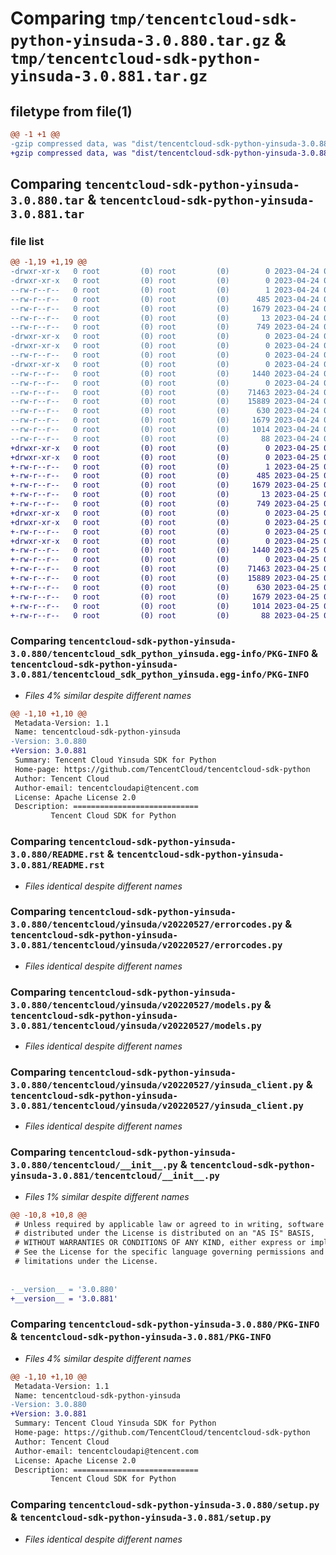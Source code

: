 # Comparing `tmp/tencentcloud-sdk-python-yinsuda-3.0.880.tar.gz` & `tmp/tencentcloud-sdk-python-yinsuda-3.0.881.tar.gz`

## filetype from file(1)

```diff
@@ -1 +1 @@
-gzip compressed data, was "dist/tencentcloud-sdk-python-yinsuda-3.0.880.tar", last modified: Mon Apr 24 03:49:56 2023, max compression
+gzip compressed data, was "dist/tencentcloud-sdk-python-yinsuda-3.0.881.tar", last modified: Tue Apr 25 01:01:45 2023, max compression
```

## Comparing `tencentcloud-sdk-python-yinsuda-3.0.880.tar` & `tencentcloud-sdk-python-yinsuda-3.0.881.tar`

### file list

```diff
@@ -1,19 +1,19 @@
-drwxr-xr-x   0 root         (0) root         (0)        0 2023-04-24 03:49:56.000000 tencentcloud-sdk-python-yinsuda-3.0.880/
-drwxr-xr-x   0 root         (0) root         (0)        0 2023-04-24 03:49:56.000000 tencentcloud-sdk-python-yinsuda-3.0.880/tencentcloud_sdk_python_yinsuda.egg-info/
--rw-r--r--   0 root         (0) root         (0)        1 2023-04-24 03:49:56.000000 tencentcloud-sdk-python-yinsuda-3.0.880/tencentcloud_sdk_python_yinsuda.egg-info/dependency_links.txt
--rw-r--r--   0 root         (0) root         (0)      485 2023-04-24 03:49:56.000000 tencentcloud-sdk-python-yinsuda-3.0.880/tencentcloud_sdk_python_yinsuda.egg-info/SOURCES.txt
--rw-r--r--   0 root         (0) root         (0)     1679 2023-04-24 03:49:56.000000 tencentcloud-sdk-python-yinsuda-3.0.880/tencentcloud_sdk_python_yinsuda.egg-info/PKG-INFO
--rw-r--r--   0 root         (0) root         (0)       13 2023-04-24 03:49:56.000000 tencentcloud-sdk-python-yinsuda-3.0.880/tencentcloud_sdk_python_yinsuda.egg-info/top_level.txt
--rw-r--r--   0 root         (0) root         (0)      749 2023-04-24 03:49:56.000000 tencentcloud-sdk-python-yinsuda-3.0.880/README.rst
-drwxr-xr-x   0 root         (0) root         (0)        0 2023-04-24 03:49:56.000000 tencentcloud-sdk-python-yinsuda-3.0.880/tencentcloud/
-drwxr-xr-x   0 root         (0) root         (0)        0 2023-04-24 03:49:56.000000 tencentcloud-sdk-python-yinsuda-3.0.880/tencentcloud/yinsuda/
--rw-r--r--   0 root         (0) root         (0)        0 2023-04-24 03:49:56.000000 tencentcloud-sdk-python-yinsuda-3.0.880/tencentcloud/yinsuda/__init__.py
-drwxr-xr-x   0 root         (0) root         (0)        0 2023-04-24 03:49:56.000000 tencentcloud-sdk-python-yinsuda-3.0.880/tencentcloud/yinsuda/v20220527/
--rw-r--r--   0 root         (0) root         (0)     1440 2023-04-24 03:49:56.000000 tencentcloud-sdk-python-yinsuda-3.0.880/tencentcloud/yinsuda/v20220527/errorcodes.py
--rw-r--r--   0 root         (0) root         (0)        0 2023-04-24 03:49:56.000000 tencentcloud-sdk-python-yinsuda-3.0.880/tencentcloud/yinsuda/v20220527/__init__.py
--rw-r--r--   0 root         (0) root         (0)    71463 2023-04-24 03:49:56.000000 tencentcloud-sdk-python-yinsuda-3.0.880/tencentcloud/yinsuda/v20220527/models.py
--rw-r--r--   0 root         (0) root         (0)    15889 2023-04-24 03:49:56.000000 tencentcloud-sdk-python-yinsuda-3.0.880/tencentcloud/yinsuda/v20220527/yinsuda_client.py
--rw-r--r--   0 root         (0) root         (0)      630 2023-04-24 03:49:56.000000 tencentcloud-sdk-python-yinsuda-3.0.880/tencentcloud/__init__.py
--rw-r--r--   0 root         (0) root         (0)     1679 2023-04-24 03:49:56.000000 tencentcloud-sdk-python-yinsuda-3.0.880/PKG-INFO
--rw-r--r--   0 root         (0) root         (0)     1014 2023-04-24 03:49:56.000000 tencentcloud-sdk-python-yinsuda-3.0.880/setup.py
--rw-r--r--   0 root         (0) root         (0)       88 2023-04-24 03:49:56.000000 tencentcloud-sdk-python-yinsuda-3.0.880/setup.cfg
+drwxr-xr-x   0 root         (0) root         (0)        0 2023-04-25 01:01:45.000000 tencentcloud-sdk-python-yinsuda-3.0.881/
+drwxr-xr-x   0 root         (0) root         (0)        0 2023-04-25 01:01:45.000000 tencentcloud-sdk-python-yinsuda-3.0.881/tencentcloud_sdk_python_yinsuda.egg-info/
+-rw-r--r--   0 root         (0) root         (0)        1 2023-04-25 01:01:45.000000 tencentcloud-sdk-python-yinsuda-3.0.881/tencentcloud_sdk_python_yinsuda.egg-info/dependency_links.txt
+-rw-r--r--   0 root         (0) root         (0)      485 2023-04-25 01:01:45.000000 tencentcloud-sdk-python-yinsuda-3.0.881/tencentcloud_sdk_python_yinsuda.egg-info/SOURCES.txt
+-rw-r--r--   0 root         (0) root         (0)     1679 2023-04-25 01:01:45.000000 tencentcloud-sdk-python-yinsuda-3.0.881/tencentcloud_sdk_python_yinsuda.egg-info/PKG-INFO
+-rw-r--r--   0 root         (0) root         (0)       13 2023-04-25 01:01:45.000000 tencentcloud-sdk-python-yinsuda-3.0.881/tencentcloud_sdk_python_yinsuda.egg-info/top_level.txt
+-rw-r--r--   0 root         (0) root         (0)      749 2023-04-25 01:01:45.000000 tencentcloud-sdk-python-yinsuda-3.0.881/README.rst
+drwxr-xr-x   0 root         (0) root         (0)        0 2023-04-25 01:01:45.000000 tencentcloud-sdk-python-yinsuda-3.0.881/tencentcloud/
+drwxr-xr-x   0 root         (0) root         (0)        0 2023-04-25 01:01:45.000000 tencentcloud-sdk-python-yinsuda-3.0.881/tencentcloud/yinsuda/
+-rw-r--r--   0 root         (0) root         (0)        0 2023-04-25 01:01:45.000000 tencentcloud-sdk-python-yinsuda-3.0.881/tencentcloud/yinsuda/__init__.py
+drwxr-xr-x   0 root         (0) root         (0)        0 2023-04-25 01:01:45.000000 tencentcloud-sdk-python-yinsuda-3.0.881/tencentcloud/yinsuda/v20220527/
+-rw-r--r--   0 root         (0) root         (0)     1440 2023-04-25 01:01:45.000000 tencentcloud-sdk-python-yinsuda-3.0.881/tencentcloud/yinsuda/v20220527/errorcodes.py
+-rw-r--r--   0 root         (0) root         (0)        0 2023-04-25 01:01:45.000000 tencentcloud-sdk-python-yinsuda-3.0.881/tencentcloud/yinsuda/v20220527/__init__.py
+-rw-r--r--   0 root         (0) root         (0)    71463 2023-04-25 01:01:45.000000 tencentcloud-sdk-python-yinsuda-3.0.881/tencentcloud/yinsuda/v20220527/models.py
+-rw-r--r--   0 root         (0) root         (0)    15889 2023-04-25 01:01:45.000000 tencentcloud-sdk-python-yinsuda-3.0.881/tencentcloud/yinsuda/v20220527/yinsuda_client.py
+-rw-r--r--   0 root         (0) root         (0)      630 2023-04-25 01:01:45.000000 tencentcloud-sdk-python-yinsuda-3.0.881/tencentcloud/__init__.py
+-rw-r--r--   0 root         (0) root         (0)     1679 2023-04-25 01:01:45.000000 tencentcloud-sdk-python-yinsuda-3.0.881/PKG-INFO
+-rw-r--r--   0 root         (0) root         (0)     1014 2023-04-25 01:01:45.000000 tencentcloud-sdk-python-yinsuda-3.0.881/setup.py
+-rw-r--r--   0 root         (0) root         (0)       88 2023-04-25 01:01:45.000000 tencentcloud-sdk-python-yinsuda-3.0.881/setup.cfg
```

### Comparing `tencentcloud-sdk-python-yinsuda-3.0.880/tencentcloud_sdk_python_yinsuda.egg-info/PKG-INFO` & `tencentcloud-sdk-python-yinsuda-3.0.881/tencentcloud_sdk_python_yinsuda.egg-info/PKG-INFO`

 * *Files 4% similar despite different names*

```diff
@@ -1,10 +1,10 @@
 Metadata-Version: 1.1
 Name: tencentcloud-sdk-python-yinsuda
-Version: 3.0.880
+Version: 3.0.881
 Summary: Tencent Cloud Yinsuda SDK for Python
 Home-page: https://github.com/TencentCloud/tencentcloud-sdk-python
 Author: Tencent Cloud
 Author-email: tencentcloudapi@tencent.com
 License: Apache License 2.0
 Description: ============================
         Tencent Cloud SDK for Python
```

### Comparing `tencentcloud-sdk-python-yinsuda-3.0.880/README.rst` & `tencentcloud-sdk-python-yinsuda-3.0.881/README.rst`

 * *Files identical despite different names*

### Comparing `tencentcloud-sdk-python-yinsuda-3.0.880/tencentcloud/yinsuda/v20220527/errorcodes.py` & `tencentcloud-sdk-python-yinsuda-3.0.881/tencentcloud/yinsuda/v20220527/errorcodes.py`

 * *Files identical despite different names*

### Comparing `tencentcloud-sdk-python-yinsuda-3.0.880/tencentcloud/yinsuda/v20220527/models.py` & `tencentcloud-sdk-python-yinsuda-3.0.881/tencentcloud/yinsuda/v20220527/models.py`

 * *Files identical despite different names*

### Comparing `tencentcloud-sdk-python-yinsuda-3.0.880/tencentcloud/yinsuda/v20220527/yinsuda_client.py` & `tencentcloud-sdk-python-yinsuda-3.0.881/tencentcloud/yinsuda/v20220527/yinsuda_client.py`

 * *Files identical despite different names*

### Comparing `tencentcloud-sdk-python-yinsuda-3.0.880/tencentcloud/__init__.py` & `tencentcloud-sdk-python-yinsuda-3.0.881/tencentcloud/__init__.py`

 * *Files 1% similar despite different names*

```diff
@@ -10,8 +10,8 @@
 # Unless required by applicable law or agreed to in writing, software
 # distributed under the License is distributed on an "AS IS" BASIS,
 # WITHOUT WARRANTIES OR CONDITIONS OF ANY KIND, either express or implied.
 # See the License for the specific language governing permissions and
 # limitations under the License.
 
 
-__version__ = '3.0.880'
+__version__ = '3.0.881'
```

### Comparing `tencentcloud-sdk-python-yinsuda-3.0.880/PKG-INFO` & `tencentcloud-sdk-python-yinsuda-3.0.881/PKG-INFO`

 * *Files 4% similar despite different names*

```diff
@@ -1,10 +1,10 @@
 Metadata-Version: 1.1
 Name: tencentcloud-sdk-python-yinsuda
-Version: 3.0.880
+Version: 3.0.881
 Summary: Tencent Cloud Yinsuda SDK for Python
 Home-page: https://github.com/TencentCloud/tencentcloud-sdk-python
 Author: Tencent Cloud
 Author-email: tencentcloudapi@tencent.com
 License: Apache License 2.0
 Description: ============================
         Tencent Cloud SDK for Python
```

### Comparing `tencentcloud-sdk-python-yinsuda-3.0.880/setup.py` & `tencentcloud-sdk-python-yinsuda-3.0.881/setup.py`

 * *Files identical despite different names*

